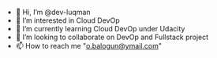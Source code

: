 - 👋 Hi, I’m @dev-luqman
- 👀 I’m interested in Cloud DevOp
- 🌱 I’m currently learning Cloud DevOp under Udacity
- 💞️ I’m looking to collaborate on DevOp and Fullstack project
- 📫 How to reach me "o.balogun@ymail.com"

<!---
dev-luqman/dev-luqman is a ✨ special ✨ repository because its `README.md` (this file) appears on your GitHub profile.
You can click the Preview link to take a look at your changes.
--->
